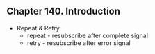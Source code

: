 
## Chapter 140. Introduction

* Repeat & Retry
    * repeat - resubscribe after complete signal
    * retry - resubscribe after error signal